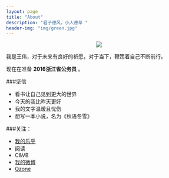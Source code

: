 ```yaml
---
layout: page
title: "About"
description: "君子德风，小人德草 "
header-img: "img/green.jpg"
---
```



<center>
    <p><img src="http://7xlfkx.com1.z0.glb.clouddn.com/white2.jpg" align="center"></p>
</center>

我是王伟，对于未来有良好的祈愿，对于当下，鞭策着自己不断前行。

现在在准备 **2016浙江省公务员** 。

###坚信


- 看书让自己见到更大的世界
- 今天的我比昨天更好
- 我的文字温暖且忧伤
- 想写一本小说，名为《秋语冬雪》


###关注：


- [我的乐乎](http://hiiloveyou.lofter.com/)
- 阅读
- C&VB
- [我的微博](http://weibo.com/u/1681074583/)
- [Qzone](http://user.qzone.qq.com/919094850//)















